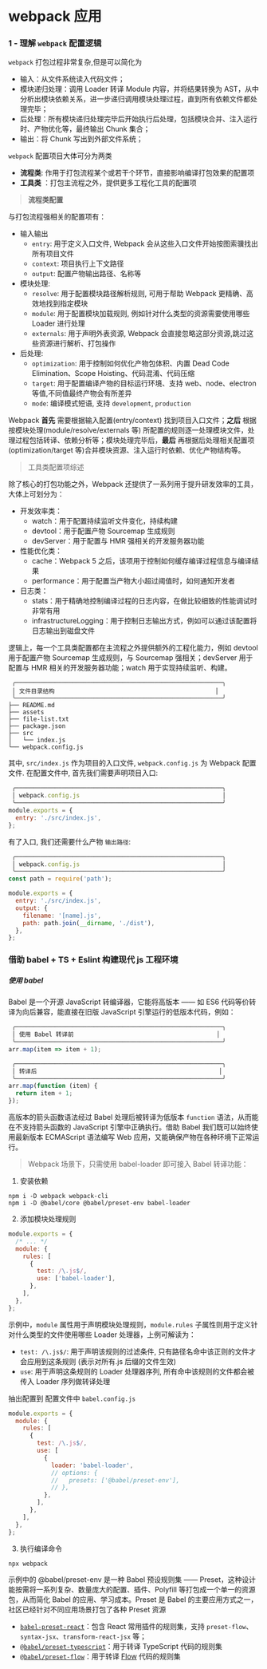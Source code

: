# webpack 应用

### 1 - 理解 `webpack` 配置逻辑

`webpack` 打包过程非常复杂,但是可以简化为

- 输入：从文件系统读入代码文件；
- 模块递归处理：调用 Loader 转译 Module 内容，并将结果转换为 AST，从中分析出模块依赖关系，进一步递归调用模块处理过程，直到所有依赖文件都处理完毕；
- 后处理：所有模块递归处理完毕后开始执行后处理，包括模块合并、注入运行时、产物优化等，最终输出 Chunk 集合；
- 输出：将 Chunk 写出到外部文件系统；

`webpack` 配置项目大体可分为两类

- **流程类**: 作用于打包流程某个或若干个环节，直接影响编译打包效果的配置项
- **工具类** ：打包主流程之外，提供更多工程化工具的配置项

> **流程类配置**

与打包流程强相关的配置项有：

- 输入输出
  - `entry`: 用于定义入口文件, Webpack 会从这些入口文件开始按图索骥找出所有项目文件
  - `context`: 项目执行上下文路径
  - `output`: 配置产物输出路径、名称等
- 模块处理:
  - `resolve`: 用于配置模块路径解析规则, 可用于帮助 Webpack 更精确、高效地找到指定模块
  - `module`: 用于配置模块加载规则, 例如针对什么类型的资源需要使用哪些 Loader 进行处理
  - `externals`: 用于声明外表资源, Webpack 会直接忽略这部分资源,跳过这些资源进行解析、打包操作
- 后处理:
  - `optimization`: 用于控制如何优化产物包体积、内置 Dead Code Elimination、Scope Hoisting、代码混淆、代码压缩
  - `target`: 用于配置编译产物的目标运行环境、支持 web、node、electron 等值,不同值最终产物会有所差异
  - `mode`: 编译模式短语, 支持 `development`, `production`

Webpack **首先** 需要根据输入配置(entry/context) 找到项目入口文件；**之后** 根据按模块处理(module/resolve/externals 等) 所配置的规则逐一处理模块文件，处理过程包括转译、依赖分析等；模块处理完毕后，**最后** 再根据后处理相关配置项(optimization/target 等)合并模块资源、注入运行时依赖、优化产物结构等。

> 工具类配置项综述

除了核心的打包功能之外，Webpack 还提供了一系列用于提升研发效率的工具，大体上可划分为：

- 开发效率类：
  - watch：用于配置持续监听文件变化，持续构建
  - devtool：用于配置产物 Sourcemap 生成规则
  - devServer：用于配置与 HMR 强相关的开发服务器功能
- 性能优化类：
  - cache：Webpack 5 之后，该项用于控制如何缓存编译过程信息与编译结果
  - performance：用于配置当产物大小超过阈值时，如何通知开发者
- 日志类：
  - stats：用于精确地控制编译过程的日志内容，在做比较细致的性能调试时非常有用
  - infrastructureLogging：用于控制日志输出方式，例如可以通过该配置将日志输出到磁盘文件

逻辑上，每一个工具类配置都在主流程之外提供额外的工程化能力，例如 devtool 用于配置产物 Sourcemap 生成规则，与 Sourcemap 强相关；devServer 用于配置与 HMR 相关的开发服务器功能；watch 用于实现持续监听、构建。

```
 ╭──────────────────────────────────────────────────────────╮
 │ 文件目录结构                                             │
 ╰──────────────────────────────────────────────────────────╯
├── README.md
├── assets
├── file-list.txt
├── package.json
├── src
│   └── index.js
└── webpack.config.js
```

其中, `src/index.js` 作为项目的入口文件, `webpack.config.js` 为 Webpack 配置文件. 在配置文件中, 首先我们需要声明项目入口:

```js
 ╭──────────────────────────────────────────────────────────╮
 │ webpack.config.js                                        │
 ╰──────────────────────────────────────────────────────────╯
module.exports = {
  entry: './src/index.js',
};
```

有了入口, 我们还需要什么产物 `输出路径`:

```js
 ╭──────────────────────────────────────────────────────────╮
 │ webpack.config.js                                        │
 ╰──────────────────────────────────────────────────────────╯
const path = require('path');

module.exports = {
  entry: './src/index.js',
  output: {
    filename: '[name].js',
    path: path.join(__dirname, './dist'),
  },
};
```

### 借助 babel + TS + Eslint 构建现代 js 工程环境

##### 使用 babel

Babel 是一个开源 JavaScript 转编译器，它能将高版本 —— 如 ES6 代码等价转译为向后兼容，能直接在旧版 JavaScript 引擎运行的低版本代码，例如：

```js
 ╭──────────────────────────────────────────────────────────╮
 │ 使用 Babel 转译前                                        │
 ╰──────────────────────────────────────────────────────────╯
arr.map(item => item + 1);

 ╭──────────────────────────────────────────────────────────╮
 │ 转译后                                                   │
 ╰──────────────────────────────────────────────────────────╯
arr.map(function (item) {
  return item + 1;
});
```

高版本的箭头函数语法经过 Babel 处理后被转译为低版本 `function` 语法，从而能在不支持箭头函数的 JavaScript 引擎中正确执行。借助 Babel 我们既可以始终使用最新版本 ECMAScript 语法编写 Web 应用，又能确保产物在各种环境下正常运行。

> Webpack 场景下，只需使用 babel-loader 即可接入 Babel 转译功能：

1. 安装依赖

```shell
npm i -D webpack webpack-cli
npm i -D @babel/core @babel/preset-env babel-loader
```

2. 添加模块处理规则

```js
module.exports = {
  /* ... */
  module: {
    rules: [
      {
        test: /\.js$/,
        use: ['babel-loader'],
      },
    ],
  },
};
```

示例中，`module` 属性用于声明模块处理规则，`module.rules` 子属性则用于定义针对什么类型的文件使用哪些 Loader 处理器，上例可解读为：

- `test: /\.js$/`: 用于声明该规则的过滤条件, 只有路径名命中该正则的文件才会应用到这条规则 (表示对所有.js 后缀的文件生效)
- `use`: 用于声明这条规则的 Loader 处理器序列, 所有命中该规则的文件都会被传入 Loader 序列做转译处理

抽出配置到 配置文件中 `babel.config.js`

```js
module.exports = {
  module: {
    rules: [
      {
        test: /\.js$/,
        use: [
          {
            loader: 'babel-loader',
            // options: {
            //   presets: ['@babel/preset-env'],
            // },
          },
        ],
      },
    ],
  },
};
```

3. 执行编译命令

```shell
npx webpack
```

示例中的 @babel/preset-env 是一种 Babel 预设规则集 —— Preset，这种设计能按需将一系列复杂、数量庞大的配置、插件、Polyfill 等打包成一个单一的资源包，从而简化 Babel 的应用、学习成本。Preset 是 Babel 的主要应用方式之一，社区已经针对不同应用场景打包了各种 Preset 资源

- [`babel-preset-react`](https://link.juejin.cn/?target=https%3A%2F%2Fwww.npmjs.com%2Fpackage%2Fbabel-preset-react)：包含 React 常用插件的规则集，支持 `preset-flow`、`syntax-jsx`、`transform-react-jsx` 等；
- [`@babel/preset-typescript`](https://link.juejin.cn/?target=https%3A%2F%2Fbabeljs.io%2Fdocs%2Fen%2Fbabel-preset-typescript)：用于转译 TypeScript 代码的规则集
- [`@babel/preset-flow`](https://link.juejin.cn/?target=https%3A%2F%2Fbabeljs.io%2Fdocs%2Fen%2Fbabel-preset-flow%2F)：用于转译 [Flow](https://link.juejin.cn/?target=https%3A%2F%2Fflow.org%2Fen%2Fdocs%2Fgetting-started%2F) 代码的规则集
